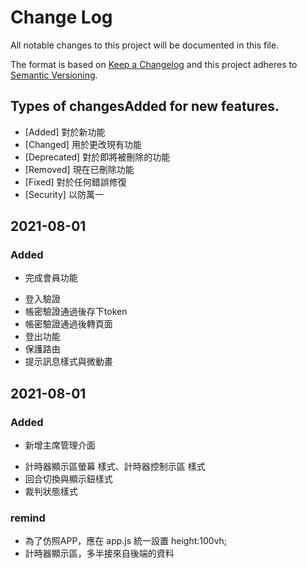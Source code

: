 # Change Log
All notable changes to this project will be documented in this file.

The format is based on [Keep a Changelog](http://keepachangelog.com/)
and this project adheres to [Semantic Versioning](http://semver.org/).

## Types of changesAdded for new features.
* [Added] 對於新功能
* [Changed] 用於更改現有功能
* [Deprecated] 對於即將被刪除的功能
* [Removed] 現在已刪除功能
* [Fixed] 對於任何錯誤修復
* [Security] 以防萬一


## 2021-08-01
### Added
* 完成會員功能
- 登入驗證
- 帳密驗證通過後存下token
- 帳密驗證通過後轉頁面
- 登出功能
- 保護路由
- 提示訊息樣式與微動畫

 
## 2021-08-01
### Added
 * 新增主席管理介面
- 計時器顯示區螢幕 樣式、計時器控制示區 樣式
- 回合切換與顯示鈕樣式
- 裁判狀態樣式
 
### remind
- 為了仿照APP，應在 app.js 統一設置 height:100vh;
- 計時器顯示區，多半接來自後端的資料